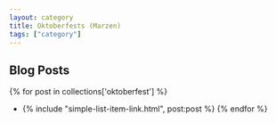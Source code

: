 ```yaml
---
layout: category
title: Oktoberfests (Marzen)
tags: ["category"]
---
```


## Blog Posts

{% for post in collections['oktoberfest'] %}
  * {% include "simple-list-item-link.html", post:post %}
{% endfor %}